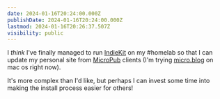 ```yaml
---
date: 2024-01-16T20:24:00.000Z
publishDate: 2024-01-16T20:24:00.000Z
lastmod: 2024-01-16T20:26:37.507Z
visibility: public
---
```


I _think_ I've finally managed to run [IndieKit](https://getindiekit.com/) on my #homelab so that I can update my personal site from [MicroPub](/tags/micropub) clients (I'm trying [micro.blog](https://help.micro.blog/t/micro-blog-for-mac/45) on mac os right now).

It's more complex than I'd like, but perhaps I can invest some time into making the install process easier for others!
